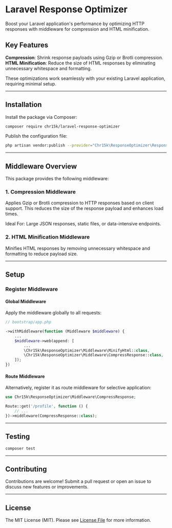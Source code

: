 # Laravel Response Optimizer

Boost your Laravel application's performance by optimizing HTTP responses with middleware for compression and HTML minification.

## Key Features

**Compression**: Shrink response payloads using Gzip or Brotli compression.
**HTML Minification**: Reduce the size of HTML responses by eliminating unnecessary whitespace and formatting.

These optimizations work seamlessly with your existing Laravel application, requiring minimal setup.

---

## Installation

Install the package via Composer:

```bash
composer require chr15k/laravel-response-optimizer
```

Publish the configuration file:

```bash
php artisan vendor:publish --provider="Chr15k\ResponseOptimizer\ResponseOptimizerServiceProvider"
```

---

## Middleware Overview

This package provides the following middleware:

### 1. Compression Middleware

Applies Gzip or Brotli compression to HTTP responses based on client support. This reduces the size of the response payload and enhances load times.

Ideal For: Large JSON responses, static files, or data-intensive endpoints.

### 2. HTML Minification Middleware

Minifies HTML responses by removing unnecessary whitespace and formatting to reduce payload size.

---

## Setup

### Register Middleware

#### Global Middleware

Apply the middleware globally to all requests:

```php
// bootstrap/app.php

->withMiddleware(function (Middleware $middleware) {
    ...
    $middleware->web(append: [
        ...
        \Chr15k\ResponseOptimizer\Middleware\MinifyHtml::class,
        \Chr15k\ResponseOptimizer\Middleware\CompressResponse::class,
    ]);
})
```

#### Route Middleware

Alternatively, register it as route middleware for selective application:

```php
use Chr15k\ResponseOptimizer\Middleware\CompressResponse;

Route::get('/profile', function () {
    // ...
})->middleware(CompressResponse::class);
```

---

## Testing

```bash
composer test
```

---

## Contributing

Contributions are welcome! Submit a pull request or open an issue to discuss new features or improvements.

---

## License

The MIT License (MIT). Please see [License File](https://github.com/chr15k/laravel-response-optimizer/blob/main/LICENSE) for more information.

